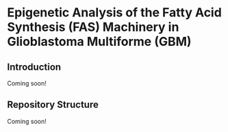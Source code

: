 # Epigenetic Analysis of the Fatty Acid Synthesis (FAS) Machinery in Glioblastoma Multiforme (GBM)

## Introduction

Coming soon!

## Repository Structure

Coming soon!
